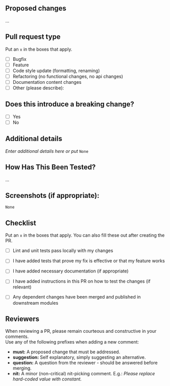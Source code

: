 <!--- Provide a general summary of your changes in the Title above -->

## Proposed changes
<!-- NOTE ------------------------------------------------------------
Describe the big picture of your changes here to communicate to the reviewers why we should accept this pull request. 
If it fixes a bug or resolves a feature request, be sure to link to that issue.
-------------------------------------------------------------------->
...

## Pull request type
Put an `x` in the boxes that apply.
<!-- NOTE ------------------------------------------------------------
If more than one apply, describe the changes done for each type. 
E.g.: 

 - [x] Bugfix 
    - Fixed issue where Foo was not changing Bar
    - Fixed rounding problem in cart total amount
 
 - [x] Refactoring
    - Simplified the FooBar class and removed deprecated code. 
-------------------------------------------------------------------->

- [ ] Bugfix
- [ ] Feature
- [ ] Code style update (formatting, renaming)
- [ ] Refactoring (no functional changes, no api changes)
- [ ] Documentation content changes
- [ ] Other (please describe):

## Does this introduce a breaking change?

- [ ] Yes
- [ ] No

## Additional details
<!-- NOTE ------------------------------------------------------------
If this is a relatively large or complex change, kick off the discussion by explaining why you chose the solution you did and what alternatives you considered, etc...
Keep in mind that it's always better to create smaller PRs to get quicker reviews!
---------------------------------------------------------------------->
_Enter additional details here or put_ `None`

## How Has This Been Tested?
<!-- NOTE ------------------------------------------------------------
Please describe the tests that you ran to verify your changes. 
If applicable, provide instructions so we can reproduce. 
Please also list any relevant details for your test configuration and/or testing results.
--------------------------------------------------------------------->
...

## Screenshots (if appropriate):
`None`

## Checklist
Put an `x` in the boxes that apply. You can also fill these out after creating the PR.
<!-- NOTE ------------------------------------------------------------
If you're unsure about any of them, don't hesitate to ask. 
This is simply a reminder of what we are going to look for before merging your code.
--------------------------------------------------------------------->

- [ ] Lint and unit tests pass locally with my changes
- [ ] I have added tests that prove my fix is effective or that my feature works
- [ ] I have added necessary documentation (if appropriate)
- [ ] I have added instructions in this PR on how to test the changes (if relevant)
- [ ] Any dependent changes have been merged and published in downstream modules


## Reviewers
When reviewing a PR, please remain courteous and constructive in your comments.  
Use any of the following prefixes when adding a new comment:  

- **must:** A proposed change that must be addressed.
- **suggestion:** Self explanatory, simply suggesting an alternative.
- **question:** A question from the reviewer - should be answered before merging.
- **nit:** A minor (non-critical) nit-picking comment. E.g.: _Please replace hard-coded value with constant._
